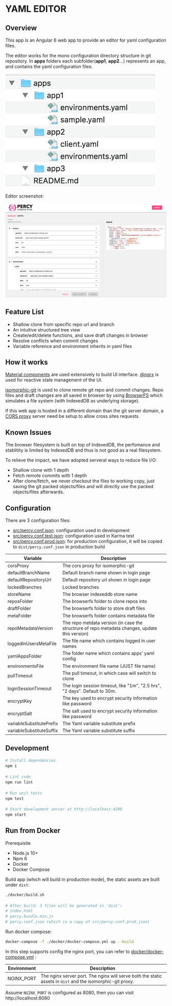 # YAML EDITOR

## Overview

This app is an Angular 6 web app to provide an editor for yaml configuration files.

The editor works for the mono configuration directory structure in git repository. In **apps** folders each subfolder(**app1**, **app2**...) represents an app, and contains the yaml configuration files:

![docs/mono.png](docs/mono.png)



Editor screenshot:

![docs/editor.png](docs/editor.png)



## Feature List

- Shallow clone from specific repo url and branch
- An intuitive structured tree view
- Create/edit/delete functions, and save draft changes in browser
- Resolve conflicts when commit changes
- Variable reference and environment inherits in yaml files



## How it works

[Material components](https://material.angular.io/components/categories) are used extensively to build UI interface. [@ngrx](http://ngrx.github.io/) is used for reactive state management of the UI.

[isomorphic-git](https://github.com/isomorphic-git/isomorphic-git) is used to clone remote git repo and commit changes. Repo files and draft changes are all saved in browser by using [BrowserFS](https://github.com/jvilk/BrowserFS) which simulates a file system (with IndexedDB as underlying storage).

If this web app is hosted in a different domain than the git server domain, a [CORS proxy](https://github.com/isomorphic-git/isomorphic-git#cors-support) server need be setup to allow cross sites requests.



## Known Issues

The browser filesystem is built on top of IndexedDB, the perfomance and stablitity is limited by IndexedDB and thus is not good as a real filesystem.

To relieve the impact, we have adopted serveral ways to reduce file I/O:

- Shallow clone with 1 depth
- Fetch remote commits with 1 depth
- After clone/fetch, we never checkout the files to working copy, just saving the git packed objects/files and will directly use the packed objects/files afterwards.



## Configuration

There are 3 configuration files:

- [src/percy.conf.json](src/percy.conf.json): configuration used in development
- [src/percy.conf.test.json](src/percy.conf.test.json): configuration used in Karma test
- [src/percy.conf.prod.json](src/percy.conf.prod.json): for production configuration, it will be copied to `dist/percy.conf.json` in production build

| Variable                 | Description                                                  |
| ------------------------ | ------------------------------------------------------------ |
| corsProxy                | The cors proxy for isomorphic-git                            |
| defaultBranchName        | Default branch name shown in login page                      |
| defaultRepositoryUrl     | Default repository url shown in login page                   |
| lockedBranches           | Locked branches                                              |
| storeName                | The browser indexeddb store name                             |
| reposFolder              | The browserfs folder to clone repos into                     |
| draftFolder              | The browserfs folder to store draft files                    |
| metaFolder               | The browserfs folder contains metadata file                  |
| repoMetadataVersion      | The repo metdata version (in case the structrure of repo metadata changes, update this version) |
| loggedInUsersMetaFile    | The file name which contains logged in user names            |
| yamlAppsFolder           | The folder name which contains apps' yaml config             |
| environmentsFile         | The environment file name (JUST file name)                   |
| pullTimeout              | The pull timeout, in which case will switch to clone         |
| loginSessionTimeout      | The login session timeout, like "1m", "2.5 hrs", "2 days". Default to 30m. |
| encryptKey               | The key used to encrypt security information like password   |
| encryptSalt              | The salt used to encrypt security information like password  |
| variableSubstitutePrefix | The Yaml variable substitute prefix                          |
| variableSubstituteSuffix | The Yaml variable substitute suffix                          |



## Development

```bash
# Install dependencies
npm i

# Lint code
npm run lint

# Run unit tests
npm test

# Start development server at http://localhost:4200
npm start
```



## Run from Docker

Prerequisite

- Node.js 10+
- Npm 6
- Docker
- Docker Compose



Build app (which will build in production mode), the static assets are built under `dist`:

```bash
./docker/build.sh

# After build, 3 files will be generated in 'dist':
# index.html
# percy.bundle.min.js
# percy.conf.json (which is a copy of src/percy.conf.prod.json)
```



Run docker compose:

```bash
docker-compose -f ./docker/docker-compose.yml up --build
```



In this step supports config the nginx port, you can refer to [docker/docker-compose.yml](docker/docker-compose.yml)  :

| Environment | Description                                                  |
| ----------- | ------------------------------------------------------------ |
| NGINX_PORT  | The nginx server port. The nginx will serve both the static assets in `dist` and the isomorphic-git proxy. |



Assume `NGINX_PORT` is configured as 8080, then you can visit http://localhost:8080